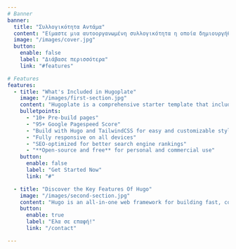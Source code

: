 ```yaml
---
# Banner
banner:
  title: "Συλλογικότητα Αντάμα"
  content: "Είμαστε μια αυτοοργανωμένη συλλογικότητα η οποία δημιουργήθηκε με σκοπό να αναδείξει την ελευθερία της έκφρασης και να προσεγγίσει κοινωνικά θέματα τοπικού -και όχι μόνο- χαρακτήρα, μέσω  πολύμορφων δράσεων."
  image: "/images/cover.jpg"
  button:
    enable: false
    label: "Διάβασε περισσότερα"
    link: "#features"

# Features
features:
  - title: "What's Included in Hugoplate"
    image: "/images/first-section.jpg"
    content: "Hugoplate is a comprehensive starter template that includes everything you need to get started with your Hugo project. What's Included in Hugoplate"
    bulletpoints:
      - "10+ Pre-build pages"
      - "95+ Google Pagespeed Score"
      - "Build with Hugo and TailwindCSS for easy and customizable styling"
      - "Fully responsive on all devices"
      - "SEO-optimized for better search engine rankings"
      - "**Open-source and free** for personal and commercial use"
    button:
      enable: false
      label: "Get Started Now"
      link: "#"

  - title: "Discover the Key Features Of Hugo"
    image: "/images/second-section.jpg"
    content: "Hugo is an all-in-one web framework for building fast, content-focused websites. It offers a range of exciting features for developers and website creators. Some of the key features are:"
    button:
      enable: true
      label: "Ελα σε επαφή!"
      link: "/contact"

---
```

